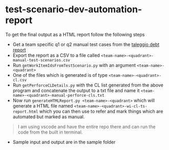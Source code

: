 # test-scenario-dev-automation-report

To get the final output as a HTML report follow the following steps
* Get a team specific q1 or q2 manual test cases from the [taleggio debt report](https://gus.lightning.force.com/lightning/r/Dashboard/01ZEE000000Vg2z2AC/view?queryScope=userFolders)
* Export the report as a CSV to a file called `<team-name>-<quadrant>-manual-test-scenarios.csv`
* Run `getWorkItemIdsFromTestScenario.py` with an argument `<team-name>-<quadrant>`
* One of the files which is generated is of type `<team-name>-<quadrant>-cl.csv`
* Run `getPerforceCLDetails.py` with the CL list generated from the above program and concatenate the output to a txt file and name it `<team-name>-<quadrant>-manual-perforce-cls.txt`
* Now run `generateHTMLReport.py <team-name>-<quadrant>` which will generate a HTML file named `<team-name>-<quadrant>-wi-cl-ts-report.html` which you can then use to refer and mark things which are automated but marked as manual.

> I am using vscode and have the entire repo there and can run the code from the built in terminal.

* Sample input and output are in the sample folder
